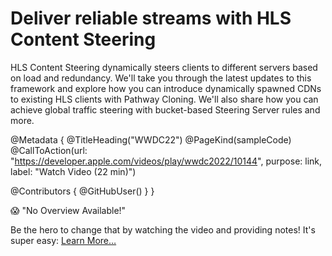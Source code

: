 # Deliver reliable streams with HLS Content Steering

HLS Content Steering dynamically steers clients to different servers based on load and redundancy. We'll take you through the latest updates to this framework and explore how you can introduce dynamically spawned CDNs to existing HLS clients with Pathway Cloning. We'll also share how you can achieve global traffic steering with bucket-based Steering Server rules and more.


@Metadata {
   @TitleHeading("WWDC22")
   @PageKind(sampleCode)
   @CallToAction(url: "https://developer.apple.com/videos/play/wwdc2022/10144", purpose: link, label: "Watch Video (22 min)")

   @Contributors {
      @GitHubUser(<replace this with your GitHub handle>)
   }
}

😱 "No Overview Available!"

Be the hero to change that by watching the video and providing notes! It's super easy:
 [Learn More…](https://wwdcnotes.com/documentation/wwdcnotes/contributing)
